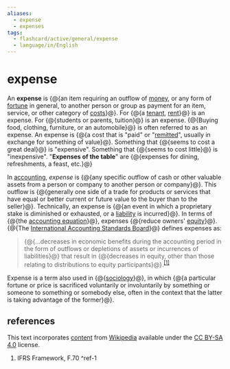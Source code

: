 ```yaml
---
aliases:
  - expense
  - expenses
tags:
  - flashcard/active/general/expense
  - language/in/English
---
```


# expense

An __expense__ is {@{an item requiring an outflow of [money](money.md), or any form of [fortune](wealth.md) in general, to another person or group as payment for an item, service, or other category of [costs](cost.md)}@}. For {@{a [tenant](leasehold%20estate.md), [rent](renting.md)}@} is an expense. For {@{students or parents, tuition}@} is an expense. {@{Buying food, clothing, furniture, or an automobile}@} is often referred to as an expense. An expense is {@{a cost that is "paid" or "[remitted](remittance.md)", usually in exchange for something of value}@}. Something that {@{seems to cost a great deal}@} is "expensive". Something that {@{seems to cost little}@} is "inexpensive". "__Expenses of the table__" are {@{expenses for dining, refreshments, a feast, etc.}@} <!--SR:!2024-12-04,57,310!2024-12-03,56,310!2024-12-08,61,310!2024-12-15,68,310!2024-12-09,62,310!2025-07-25,236,330!2024-12-20,71,310!2025-05-11,178,310-->

In [accounting](accounting.md), _expense_ is {@{any specific outflow of cash or other valuable assets from a person or company to another person or company}@}. This outflow is {@{generally one side of a trade for products or services that have equal or better current or future value to the buyer than to the seller}@}. Technically, an expense is {@{an event in which a proprietary stake is diminished or exhausted, or a [liability](liability%20(financial%20accounting).md) is incurred}@}. In terms of {@{the [accounting equation](accounting%20equation.md)}@}, expenses {@{reduce owners' [equity](equity%20(finance).md)}@}. {@{The [International Accounting Standards Board](International%20Accounting%20Standards%20Board.md)}@} defines expenses as: <!--SR:!2024-12-18,64,270!2024-12-06,59,310!2024-12-10,63,310!2025-07-12,224,330!2025-06-24,206,310!2024-12-09,62,310-->

> {@{...decreases in economic benefits during the accounting period in the form of outflows or depletions of assets or incurrences of liabilities}@} that result in {@{decreases in equity, other than those relating to distributions to equity participants}@}.<sup>[\[1\]](#^ref-1)</sup> <!--SR:!2025-02-23,115,290!2024-12-14,65,310-->

Expense is a term also used in {@{[sociology](sociology.md)}@}, in which {@{a particular fortune or price is sacrificed voluntarily or involuntarily by something or someone to something or somebody else, often in the context that the latter is taking advantage of the former}@}. <!--SR:!2025-07-18,230,330!2025-03-15,123,290-->

## references

This text incorporates [content](https://en.wikipedia.org/wiki/expense) from [Wikipedia](Wikipedia.md) available under the [CC BY-SA 4.0](https://creativecommons.org/licenses/by-sa/4.0/) license.

1. IFRS Framework, F.70 <a id="^ref-1"></a>^ref-1
